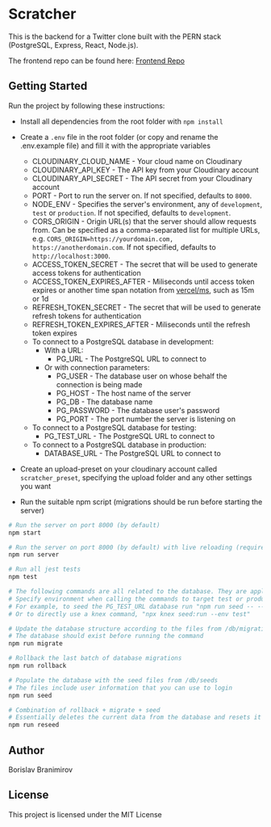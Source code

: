 # Scratcher

This is the backend for a Twitter clone built with the PERN stack (PostgreSQL, Express, React, Node.js).

The frontend repo can be found here: [Frontend Repo](https://github.com/BorislavBranimirov/scratcher-frontend)

## Getting Started

Run the project by following these instructions:

- Install all dependencies from the root folder with `npm install`
- Create a `.env` file in the root folder (or copy and rename the .env.example file) and fill it with the appropriate variables

  - CLOUDINARY_CLOUD_NAME - Your cloud name on Cloudinary
  - CLOUDINARY_API_KEY - The API key from your Cloudinary account
  - CLOUDINARY_API_SECRET - The API secret from your Cloudinary account
  - PORT - Port to run the server on. If not specified, defaults to `8000`.
  - NODE_ENV - Specifies the server's environment, any of `development`, `test` or `production`. If not specified, defaults to `development`.
  - CORS_ORIGIN - Origin URL(s) that the server should allow requests from. Can be specified as a comma-separated list for multiple URLs, e.g. `CORS_ORIGIN=https://yourdomain.com, https://anotherdomain.com`. If not specified, defaults to `http://localhost:3000`.
  - ACCESS_TOKEN_SECRET - The secret that will be used to generate access tokens for authentication
  - ACCESS_TOKEN_EXPIRES_AFTER - Miliseconds until access token expires or another time span notation from [vercel/ms](https://github.com/vercel/ms), such as 15m or 1d
  - REFRESH_TOKEN_SECRET - The secret that will be used to generate refresh tokens for authentication
  - REFRESH_TOKEN_EXPIRES_AFTER - Miliseconds until the refresh token expires
  - To connect to a PostgreSQL database in development:
    - With a URL:
      - PG_URL - The PostgreSQL URL to connect to
    - Or with connection parameters:
      - PG_USER - The database user on whose behalf the connection is being made
      - PG_HOST - The host name of the server
      - PG_DB - The database name
      - PG_PASSWORD - The database user's password
      - PG_PORT - The port number the server is listening on
  - To connect to a PostgreSQL database for testing:
    - PG_TEST_URL - The PostgreSQL URL to connect to
  - To connect to a PostgreSQL database in production:
    - DATABASE_URL - The PostgreSQL URL to connect to

- Create an upload-preset on your cloudinary account called `scratcher_preset`, specifying the upload folder and any other settings you want
- Run the suitable npm script (migrations should be run before starting the server)

```sh
# Run the server on port 8000 (by default)
npm start

# Run the server on port 8000 (by default) with live reloading (requires nodemon to be globally installed)
npm run server

# Run all jest tests
npm test

# The following commands are all related to the database. They are applied to the development database by default.
# Specify environment when calling the commands to target test or production environments.
# For example, to seed the PG_TEST_URL database run "npm run seed -- --env test"
# Or to directly use a knex command, "npx knex seed:run --env test"

# Update the database structure according to the files from /db/migrations
# The database should exist before running the command
npm run migrate

# Rollback the last batch of database migrations
npm run rollback

# Populate the database with the seed files from /db/seeds
# The files include user information that you can use to login
npm run seed

# Combination of rollback + migrate + seed
# Essentially deletes the current data from the database and resets it to an intial state from the seed files
npm run reseed
```

## Author

Borislav Branimirov

## License

This project is licensed under the MIT License
